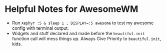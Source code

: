# Helpful Notes for AwesomeWM

-   Run `Xephyr :5 & sleep 1 ; DISPLAY=:5 awesome` to test my awesome config
    with terminal output.
-   Widgets and stuff declared and made before the `beautiful.init` function 
    call will mess things up.
    Always Give Priority to `beautiful.init`, kids.